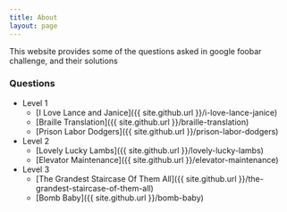 ```yaml
---
title: About
layout: page
---
```


This website provides some of the questions asked in google foobar challenge, and their solutions

### Questions
- Level 1
  - [I Love Lance and Janice]({{ site.github.url }}/i-love-lance-janice)
  - [Braille Translation]({{ site.github.url }}/braille-translation)
  - [Prison Labor Dodgers]({{ site.github.url }}/prison-labor-dodgers)
- Level 2
  - [Lovely Lucky Lambs]({{ site.github.url }}/lovely-lucky-lambs)
  - [Elevator Maintenance]({{ site.github.url }}/elevator-maintenance)
- Level 3
  - [The Grandest Staircase Of Them All]({{ site.github.url }}/the-grandest-staircase-of-them-all)
  - [Bomb Baby]({{ site.github.url }}/bomb-baby)